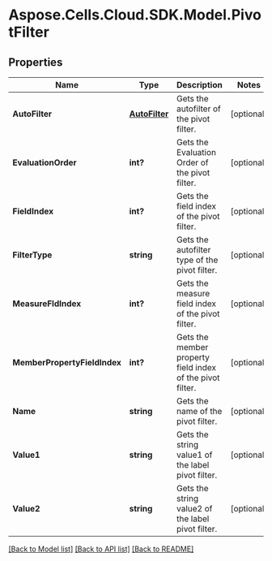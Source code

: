 # Aspose.Cells.Cloud.SDK.Model.PivotFilter
## Properties

Name | Type | Description | Notes
------------ | ------------- | ------------- | -------------
**AutoFilter** | [**AutoFilter**](AutoFilter.md) | Gets the autofilter of the pivot filter. | [optional] 
**EvaluationOrder** | **int?** | Gets the Evaluation Order of the pivot filter. | [optional] 
**FieldIndex** | **int?** | Gets the field index of the pivot filter. | [optional] 
**FilterType** | **string** | Gets the autofilter type of the pivot filter. | [optional] 
**MeasureFldIndex** | **int?** | Gets the measure field index of the pivot filter.              | [optional] 
**MemberPropertyFieldIndex** | **int?** | Gets the member property field index of the pivot filter.              | [optional] 
**Name** | **string** | Gets the name of the pivot filter. | [optional] 
**Value1** | **string** | Gets the string value1 of the label pivot filter.              | [optional] 
**Value2** | **string** | Gets the string value2 of the label pivot filter.              | [optional] 

[[Back to Model list]](../README.md#documentation-for-models) [[Back to API list]](../README.md#documentation-for-api-endpoints) [[Back to README]](../README.md)

